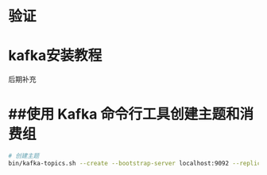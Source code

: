 # 验证

# kafka安装教程

后期补充

# ##使用 Kafka 命令行工具创建主题和消费组

```bash
# 创建主题
bin/kafka-topics.sh --create --bootstrap-server localhost:9092 --replication-factor 1 --partitions 1 --topic test-topic

```